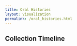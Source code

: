 ```yaml
---
title: Oral Histories
layout: visualization
permalink: /oral_histories.html
---
```


## Collection Timeline
